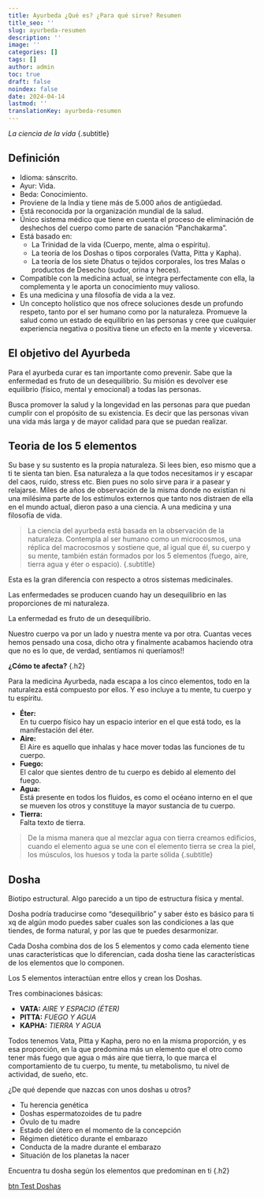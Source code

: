 ```yaml
---
title: Ayurbeda ¿Qué es? ¿Para qué sirve? Resumen
title_seo: ''
slug: ayurbeda-resumen
description: ''
image: ''
categories: []
tags: []
author: admin
toc: true
draft: false
noindex: false
date: 2024-04-14
lastmod: ''
translationKey: ayurbeda-resumen
---
```


*La ciencia de la vida*
{.subtitle}

## Definición

- Idioma: sánscrito.
- Ayur: Vida.
- Beda: Conocimiento.
- Proviene de la India y tiene más de 5.000 años de antigüedad.
- Está reconocida por la organización mundial de la salud.
- Único sistema médico que tiene en cuenta el proceso de eliminación de deshechos del cuerpo como parte de sanación “Panchakarma”.
- Está basado en:
  - La Trinidad de la vida (Cuerpo, mente, alma o espíritu).
  - La teoría de los Doshas o tipos corporales (Vatta, Pitta y Kapha).
  - La teoría de los siete Dhatus o tejidos corporales, los tres Malas o productos de Desecho (sudor, orina y heces).
- Compatible con la medicina actual, se integra perfectamente con ella, la complementa y le aporta un conocimiento muy valioso.
- Es una medicina y una filosofía de vida a la vez.
- Un concepto holístico que nos ofrece soluciones desde un profundo respeto, tanto por el ser humano como por la naturaleza. Promueve la salud como un estado de equilibrio en las personas y cree que cualquier experiencia negativa o positiva tiene un efecto en la mente y viceversa.

## El objetivo del Ayurbeda

Para el ayurbeda curar es tan importante como prevenir. Sabe que la enfermedad es fruto de un desequilibrio. Su misión es devolver ese equilibrio (físico, mental y emocional) a todas las personas.

Busca promover la salud y la longevidad en las personas para que puedan cumplir con el propósito de su existencia. Es decir que las personas vivan una vida más larga y de mayor calidad para que se puedan realizar.

## Teoria de los 5 elementos

Su base y su sustento es la propia naturaleza. Si lees bien, eso mismo que a ti te sienta tan bien. Esa naturaleza a la que todos necesitamos ir y escapar del caos, ruido, stress etc. Bien pues no solo sirve para ir a pasear y relajarse. Miles de años de observación de la misma donde no existían ni una milésima parte de los estímulos externos que tanto nos distraen de ella en el mundo actual, dieron paso a una ciencia. A una medicina y una filosofía de vida.

> La ciencia del ayurbeda está basada en la observación de la naturaleza. Contempla al ser humano como un microcosmos, una réplica del macrocosmos y sostiene que, al igual que él, su cuerpo y su mente, también están formados por los 5 elementos (fuego, aire, tierra agua y éter o espacio).
{.subtitle}

Esta es la gran diferencia con respecto a otros sistemas medicinales.

Las enfermedades se producen cuando hay un desequilibrio en las proporciones de mi naturaleza.

La enfermedad es fruto de un desequilibrio.

Nuestro cuerpo va por un lado y nuestra mente va por otra. Cuantas veces hemos pensado una cosa, dicho otra y finalmente acabamos haciendo otra que no es lo que, de verdad, sentíamos ni queríamos!!

**¿Cómo te afecta?**
{.h2}

Para la medicina Ayurbeda, nada escapa a los cinco elementos, todo en la naturaleza está compuesto por ellos. Y eso incluye a tu mente, tu cuerpo y tu espíritu.

- **Éter:** <br> En tu cuerpo físico hay un espacio interior en el que está todo, es la manifestación del éter.
- **Aire:** <br> El Aire es aquello que inhalas y hace mover todas las funciones de tu cuerpo.
- **Fuego:** <br> El calor que sientes dentro de tu cuerpo es debido al elemento del fuego.
- **Agua:** <br> Está presente en todos los fluidos, es como el océano interno en el que se mueven los otros y constituye la mayor sustancia de tu cuerpo.
- **Tierra:** <br> Falta texto de tierra.

> De la misma manera que al mezclar agua con tierra creamos edificios, cuando el elemento agua se une con el elemento tierra se crea la piel, los músculos, los huesos y toda la parte sólida
{.subtitle}

<!-- Véase cuadro CuAlIdAdeS ElEmEnToS -->

## Dosha

Biotipo estructural. Algo parecido a un tipo de estructura física y mental.

Dosha podría traducirse como “desequilibrio” y saber ésto es básico para ti xq de algún modo puedes saber cuales son las condiciones a las que tiendes, de forma natural, y por las que te puedes desarmonizar.

Cada Dosha combina dos de los 5 elementos y como cada elemento tiene unas características que lo diferencian, cada dosha tiene las características de los elementos que lo componen.

Los 5 elementos interactúan entre ellos y crean los Doshas.

Tres combinaciones básicas:

- **VATA:** *AIRE Y ESPACIO (ÉTER)*
- **PITTA:** *FUEGO Y AGUA*
- **KAPHA:** *TIERRA Y AGUA*

Todos tenemos Vata, Pitta y Kapha, pero no en la misma proporción, y es esa proporción, en la que predomina más un elemento que el otro como tener más fuego que agua o más aire que tierra, lo que marca el comportamiento de tu cuerpo, tu mente, tu metabolismo, tu nivel de actividad, de sueño, etc.

¿De qué depende que nazcas con unos doshas u otros?

- Tu herencia genética
- Doshas espermatozoides de tu padre
- Óvulo de tu madre
- Estado del útero en el momento de la concepción
- Régimen dietético durante el embarazo
- Conducta de la madre durante el embarazo
- Situación de los planetas la nacer

Encuentra tu dosha según los elementos que predominan en ti
{.h2}

[btn Test Doshas](/#test-doshas)
